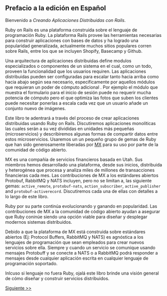 ## Prefacio a la edición en Español

Bienvenido a *Creando Aplicaciones Distribuidas con Rails*.

Ruby on Rails es una plataforma construida sobre el lenguaje de programación
Ruby. La plataforma Rails provee las herramientas necesarias para construir
aplicaciones con bases de datos y ha logrado una popularidad generalizada,
actualmente muchos sitios populares corren sobre Rails, entre los que se
incluyen Shopify, Basecamp y Github.

Una arquitectura de aplicaciones distribuidas define modulos especializados o
componentes de un sistema en el cual, como un todo, proveen la funcionalidad que
los usuarios requiren. Las aplicaciones distribuidas pueden ser configuradas
para escalar tanto hacia arriba como hacia abajo según sea necesario,
especificamente por aquellos módulos que requieran un poder de cómputo adicional
. Por ejemplo el módulo que muestra el formulario para el inicio de sesión puede
no requerir mucha potencia de cómputo pero el que optimiza las fotos que suben
los clientes puede necesitar ponerlas a escala cada vez que un usuario añade un
conjunto nuevo de imágenes.

Este libro te adentrará a través del proceso de crear aplicaciones distribuidas
usando Ruby on Rails. Discutiremos aplicaciones monolíticas las cuales serán a
su vez divididas en unidades más pequeñas (microservicios) y describiremos
algunas formas de compartir datos entre estos microservicios. Usaremos un
un pequeño grupo de gemas de Ruby que han sido generosamente liberadas por
[MX][] para su uso por parte de la comunidad de código abierto.

MX es una compañía de servicios financieros basada en Utah. Sus miembros hemos
desarrollado una plataforma, desde sus inicios, distribuida y heterogénea que
procesa y analiza miles de millones de transacciones financieras cada mes. 
Las contribuciones de MX a los estándares abiertos Protobuf, RabbitMQ y NATS
incluyen, pero no se limitan a, las siguiente gemas: `active_remote`,
`protobuf-nats`, `action_subscriber`, `active_publisher` and
`protobuf-activerecord`. Discutiremos cada una de ellas con detalles a lo largo
de este libro.

Ruby por su parte continúa evolucionando y ganando en popularidad. Las
contribuciones de MX a la comunidad de código abierto ayudan a asegurar que Ruby
coninúe siendo una opción viable para diseñar y desplegar modernos sistemas
distribuidos.

Debido a que la plataforma de MX está construida sobre estándares abiertos (Ej:
 Protocol Buffers, RabbitMQ y NATS) es agnóstica a los lenguajes de programación
 que sean empleados para crear nuevos servicios sobre ella. Siempre y cuando un
 servicio se comunique usando mensajes Protobuff y se conecte a NATS o a
 RabbitMQ podrá responder a mensajes desde cualquier aplicación escrita en
cualquier lenguaje de programación soportado.

Inlcuso si lenguaje no fuera Ruby, ojalá este libro brinde una visión general de
cómo diseñar y construir servicios distribuidos.

[Siguiente >>](002-who-is-this-book-for.es.md)

[MX]: https://mx.com
